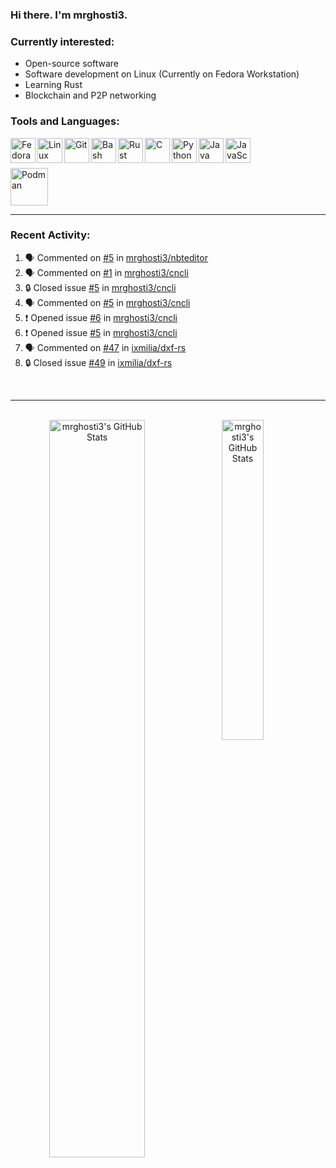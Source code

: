 ### Hi there. I'm mrghosti3.

### Currently interested:

- Open-source software
- Software development on Linux (Currently on Fedora Workstation)
- Learning Rust
- Blockchain and P2P networking

### Tools and Languages:

<img align="left" width="40px" alt="Fedora Workstation" src="https://cdn.jsdelivr.net/gh/devicons/devicon/icons/fedora/fedora-original.svg" />
<img align="left" width="40px" alt="Linux" src="https://cdn.jsdelivr.net/gh/devicons/devicon/icons/linux/linux-original.svg" />
<img align="left" width="40px" alt="Git" src="https://cdn.jsdelivr.net/gh/devicons/devicon/icons/git/git-original.svg" />
<img align="left" width="40px" alt="Bash" src="https://cdn.jsdelivr.net/gh/devicons/devicon/icons/bash/bash-original.svg" />
<img align="left" width="40px" alt="Rust" src="https://cdn.jsdelivr.net/gh/devicons/devicon/icons/rust/rust-plain.svg" />
<img align="left" width="40px" alt="C" src="https://cdn.jsdelivr.net/gh/devicons/devicon/icons/c/c-original.svg" />
<img align="left" width="40px" alt="Python" src="https://cdn.jsdelivr.net/gh/devicons/devicon/icons/python/python-original.svg" />
<img align="left" width="40px" alt="Java" src="https://cdn.jsdelivr.net/gh/devicons/devicon/icons/java/java-original-wordmark.svg" />
<img align="left" width="40px" alt="JavaScript" src="https://cdn.jsdelivr.net/gh/devicons/devicon/icons/javascript/javascript-original.svg" />

<br><br>

<img width="60px" alt="Podman" src="https://cdn.jsdelivr.net/gh/devicons/devicon/icons/podman/podman-original.svg" />

---

### Recent Activity:

<!--START_SECTION:activity-->
1. 🗣 Commented on [#5](https://github.com/mrghosti3/nbteditor/issues/5#issuecomment-1717586992) in [mrghosti3/nbteditor](https://github.com/mrghosti3/nbteditor)
2. 🗣 Commented on [#1](https://github.com/mrghosti3/cncli/issues/1#issuecomment-1717443860) in [mrghosti3/cncli](https://github.com/mrghosti3/cncli)
3. 🔒 Closed issue [#5](https://github.com/mrghosti3/cncli/issues/5) in [mrghosti3/cncli](https://github.com/mrghosti3/cncli)
4. 🗣 Commented on [#5](https://github.com/mrghosti3/cncli/issues/5#issuecomment-1717429360) in [mrghosti3/cncli](https://github.com/mrghosti3/cncli)
5. ❗ Opened issue [#6](https://github.com/mrghosti3/cncli/issues/6) in [mrghosti3/cncli](https://github.com/mrghosti3/cncli)
6. ❗ Opened issue [#5](https://github.com/mrghosti3/cncli/issues/5) in [mrghosti3/cncli](https://github.com/mrghosti3/cncli)
7. 🗣 Commented on [#47](https://github.com/ixmilia/dxf-rs/pull/47#issuecomment-1707340087) in [ixmilia/dxf-rs](https://github.com/ixmilia/dxf-rs)
8. 🔒 Closed issue [#49](https://github.com/ixmilia/dxf-rs/issues/49) in [ixmilia/dxf-rs](https://github.com/ixmilia/dxf-rs)
<!--END_SECTION:activity-->

<br />

---

<br />

<div align="center">
    <a href="#x">
        <img
            align="left"
            width="55%"
            alt="mrghosti3's GitHub Stats"
            src="https://github-readme-stats.vercel.app/api?username=mrghosti3&show_icons=true&theme=tokyonight&count_private=true&bg_color=3A5D37&text_color=FAC860&icon_color=E75A7C"
        />
    </a>
    <a href="#x">
        <img
            align="left"
            width="36.25%"
            alt="mrghosti3's GitHub Stats"
            src="https://github-readme-stats.vercel.app/api/top-langs/?username=mrghosti3&layout=compact&theme=tokyonight&langs_count=8&bg_color=2B4D28&text_color=FAC860"
        />
    </a>
</div>

